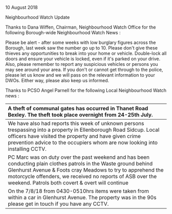 10 August 2018

Neighbourhood Watch Update

Thanks to Dana Wiffen, Chairman, Neighbourhood Watch Office for the following Borough-wide Neighbourhood Watch News :

Please be alert - after some weeks with low burglary figures across the Borough, last week saw the number go up to 10. Please don't give these thieves any opportunities to break into your home or vehicle. Double-lock all doors and ensure your vehicle is locked, even if it's parked on your drive. Also, please remember to report any suspicious vehicles or persons you may see around your area. If you don't or cannot get through to the police, please let us know and we will pass on the relevant information to your DWOs. Either way, please also keep us informed.

Thanks to PCSO Angel Parnell for the following Local Neighbourhood Watch news :

| A theft of communal gates has occurred in Thanet Road Bexley. The theft took place overnight from 24-25th July.                                                                                                                                                                                  |
| :----------------------------------------------------------------------------------------------------------------------------------------------------------------------------------------------------------------------------------------------------------------------------------------------- |
| We have also had reports this week of unknown persons trespassing into a property in Ellenborough Road Sidcup. Local officers have visited the property and have given crime prevention advice to the occupiers whom are now looking into installing CCTV.                                       |
| PC Marc was on duty over the past weekend and has been conducting plain clothes patrols in the Waste ground behind Glenhurst Avenue & Foots cray Meadows to try to apprehend the motorcycle offenders, we received no reports of ASB over the weekend. Patrols both covert & overt will continue |
| On the 7/8/18 from 0430-0510hrs items were taken from within a car in Glenhurst Avenue. The property was in the 90s please get in touch if you have any CCTV.                                                                                                                                    |
